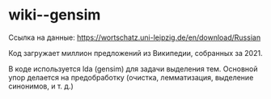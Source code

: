 # wiki--gensim

Ссылка на данные:
https://wortschatz.uni-leipzig.de/en/download/Russian

Код загружает миллион предложений из Википедии, собранных за 2021.

В коде используется lda (gensim) для задачи выделения тем. Основной упор делается на предобработку (очистка, лемматизация, выделение синонимов, и т. д.)
